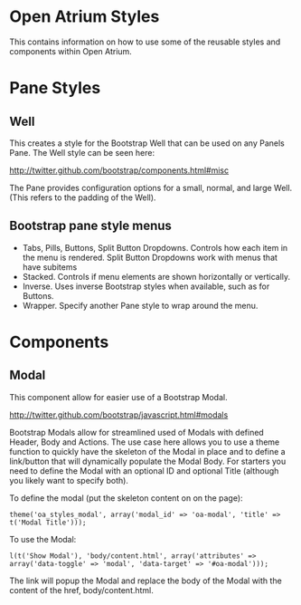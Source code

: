 Open Atrium Styles
==================

This contains information on how to use some of the reusable styles and
components within Open Atrium.


Pane Styles
===========

Well
----
This creates a style for the Bootstrap Well that can be used on any Panels
Pane.  The Well style can be seen here:

http://twitter.github.com/bootstrap/components.html#misc

The Pane provides configuration options for a small, normal, and
large Well. (This refers to the padding of the Well).

Bootstrap pane style menus
--------------------------
* Tabs, Pills, Buttons, Split Button Dropdowns.  Controls how each item in the
  menu is rendered.  Split Button Dropdowns work with menus that have subitems
* Stacked.  Controls if menu elements are shown horizontally or vertically.
* Inverse.  Uses inverse Bootstrap styles when available, such as for Buttons.
* Wrapper.  Specify another Pane style to wrap around the menu.


Components
==========

Modal
-----
This component allow for easier use of a Bootstrap Modal.

http://twitter.github.com/bootstrap/javascript.html#modals

Bootstrap Modals allow for streamlined used of Modals with defined Header,
Body and Actions.  The use case here allows you to use a theme function to
quickly have the skeleton of the Modal in place and to define a link/button
that will dynamically populate the Modal Body.  For starters you need to
define the Modal with an optional ID and optional Title (although you likely
want to specify both).

To define the modal (put the skeleton content on on the page):

    theme('oa_styles_modal', array('modal_id' => 'oa-modal', 'title' => t('Modal Title')));

To use the Modal:

    l(t('Show Modal'), 'body/content.html', array('attributes' => array('data-toggle' => 'modal', 'data-target' => '#oa-modal')));

The link will popup the Modal and replace the body of the Modal with the content of the href, body/content.html.
